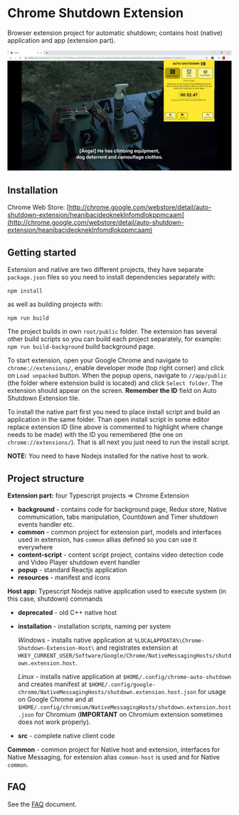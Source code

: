 # Chrome Shutdown Extension

Browser extension project for automatic shutdown; contains host (native) application and app (extension part).

![Capture](./screenshot.PNG)

## Installation

Chrome Web Store: [http://chrome.google.com/webstore/detail/auto-shutdown-extension/heanibacideokneklnfomdlokppmcaam](http://chrome.google.com/webstore/detail/auto-shutdown-extension/heanibacideokneklnfomdlokppmcaam)

## Getting started

Extension and native are two different projects, they have separate `package.json` files so you need to install dependencies separately with:

```
npm install
```

as well as building projects with:

```
npm run build
```

The project builds in own `root/public` folder. The extension has several other build scripts so you can build each project separately, for example: `npm run build-background` build background page.

To start extension, open your Google Chrome and navigate to `chrome://extensions/`, enable developer mode (top right corner) and click on `Load unpacked` button. When the popup opens, navigate to `//app/public` (the folder where extension build is located) and click `Select folder`. The extension should appear on the screen. **Remember the ID** field on Auto Shutdown Extension tile.

To install the native part first you need to place install script and build an application in the same folder. Than open install script in some editor replace extension ID (line above is commented to highlight where change needs to be made) with the ID you remembered (the one on `chrome://extensions/`). That is all next you just need to run the install script.

**NOTE:** You need to have Nodejs installed for the native host to work.

## Project structure

**Extension part:** four Typescript projects => Chrome Extension

* **background** - contains code for background page, Redux store, Native communication, tabs manipulation, Countdown and Timer shutdown events handler etc.
* **common** - common project for extension part, models and interfaces used in extension, has `common` allias defined so you can use it everywhere
* **content-script** - content script project, contains video detection code and Video Player shutdown event handler
* **popup** - standard Reactjs application
* **resources** - manifest and icons

**Host app:** Typescript Nodejs native application used to execute system (in this case, shutdown) commands

* **deprecated** - old C++ native host
* **installation** - installation scripts, naming per system

     *Windows* - installs native application at `%LOCALAPPDATA%\Chrome-Shutdown-Extension-Host\` and registrates extension at `HKEY_CURRENT_USER/Software/Google/Chrome/NativeMessagingHosts/shutdown.extension.host`.
     
     *Linux* - installs native application at `$HOME/.config/chrome-auto-shutdown` and creates manifest at `$HOME/.config/google-chrome/NativeMessagingHosts/shutdown.extension.host.json` for usage on Google Chrome and at `$HOME/.config/chromium/NativeMessagingHosts/shutdown.extension.host.json` for Chromium (**IMPORTANT** on Chromium extension sometimes does not work properly).

* **src** - complete native client code

**Common** - common project for Native host and extension, interfaces for Native Messaging, for extension alias `common-host` is used and for Native `common`. 

## FAQ

See the [FAQ](FAQ.md) document.
